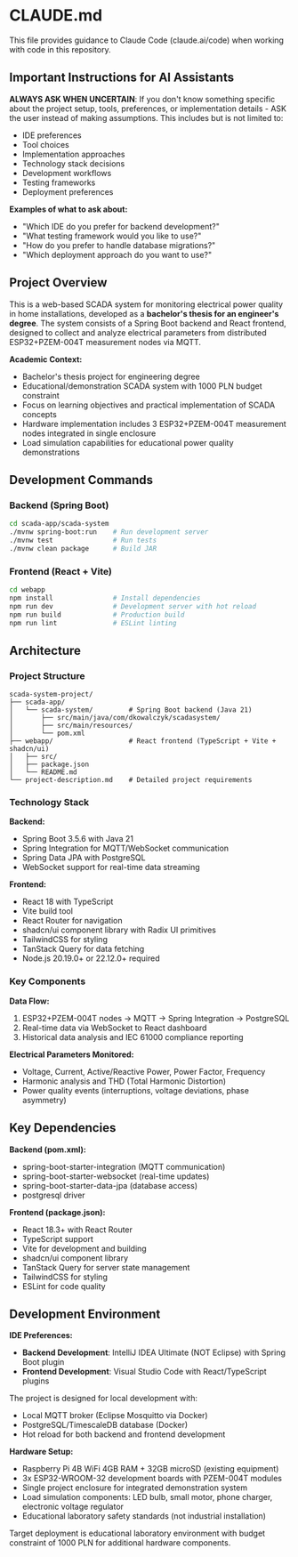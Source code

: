 # CLAUDE.md

This file provides guidance to Claude Code (claude.ai/code) when working with code in this repository.

## Important Instructions for AI Assistants

**ALWAYS ASK WHEN UNCERTAIN**: If you don't know something specific about the project setup, tools, preferences, or implementation details - ASK the user instead of making assumptions. This includes but is not limited to:
- IDE preferences
- Tool choices
- Implementation approaches
- Technology stack decisions
- Development workflows
- Testing frameworks
- Deployment preferences

**Examples of what to ask about:**
- "Which IDE do you prefer for backend development?"
- "What testing framework would you like to use?"
- "How do you prefer to handle database migrations?"
- "Which deployment approach do you want to use?"

## Project Overview

This is a web-based SCADA system for monitoring electrical power quality in home installations, developed as a **bachelor's thesis for an engineer's degree**. The system consists of a Spring Boot backend and React frontend, designed to collect and analyze electrical parameters from distributed ESP32+PZEM-004T measurement nodes via MQTT.

**Academic Context:**
- Bachelor's thesis project for engineering degree
- Educational/demonstration SCADA system with 1000 PLN budget constraint
- Focus on learning objectives and practical implementation of SCADA concepts
- Hardware implementation includes 3 ESP32+PZEM-004T measurement nodes integrated in single enclosure
- Load simulation capabilities for educational power quality demonstrations

## Development Commands

### Backend (Spring Boot)
```bash
cd scada-app/scada-system
./mvnw spring-boot:run    # Run development server
./mvnw test               # Run tests
./mvnw clean package      # Build JAR
```

### Frontend (React + Vite)
```bash
cd webapp
npm install               # Install dependencies
npm run dev               # Development server with hot reload
npm run build             # Production build
npm run lint              # ESLint linting
```

## Architecture

### Project Structure
```
scada-system-project/
├── scada-app/
│   └── scada-system/         # Spring Boot backend (Java 21)
│       ├── src/main/java/com/dkowalczyk/scadasystem/
│       ├── src/main/resources/
│       └── pom.xml
├── webapp/                   # React frontend (TypeScript + Vite + shadcn/ui)
│   ├── src/
│   ├── package.json
│   └── README.md
└── project-description.md    # Detailed project requirements
```

### Technology Stack

**Backend:**
- Spring Boot 3.5.6 with Java 21
- Spring Integration for MQTT/WebSocket communication
- Spring Data JPA with PostgreSQL
- WebSocket support for real-time data streaming

**Frontend:**
- React 18 with TypeScript
- Vite build tool
- React Router for navigation
- shadcn/ui component library with Radix UI primitives
- TailwindCSS for styling
- TanStack Query for data fetching
- Node.js 20.19.0+ or 22.12.0+ required

### Key Components

**Data Flow:**
1. ESP32+PZEM-004T nodes → MQTT → Spring Integration → PostgreSQL
2. Real-time data via WebSocket to React dashboard
3. Historical data analysis and IEC 61000 compliance reporting

**Electrical Parameters Monitored:**
- Voltage, Current, Active/Reactive Power, Power Factor, Frequency
- Harmonic analysis and THD (Total Harmonic Distortion)
- Power quality events (interruptions, voltage deviations, phase asymmetry)

## Key Dependencies

**Backend (pom.xml):**
- spring-boot-starter-integration (MQTT communication)
- spring-boot-starter-websocket (real-time updates)
- spring-boot-starter-data-jpa (database access)
- postgresql driver

**Frontend (package.json):**
- React 18.3+ with React Router
- TypeScript support
- Vite for development and building
- shadcn/ui component library
- TanStack Query for server state management
- TailwindCSS for styling
- ESLint for code quality

## Development Environment

**IDE Preferences:**
- **Backend Development**: IntelliJ IDEA Ultimate (NOT Eclipse) with Spring Boot plugin
- **Frontend Development**: Visual Studio Code with React/TypeScript plugins

The project is designed for local development with:
- Local MQTT broker (Eclipse Mosquitto via Docker)
- PostgreSQL/TimescaleDB database (Docker)
- Hot reload for both backend and frontend development

**Hardware Setup:**
- Raspberry Pi 4B WiFi 4GB RAM + 32GB microSD (existing equipment)
- 3x ESP32-WROOM-32 development boards with PZEM-004T modules
- Single project enclosure for integrated demonstration system
- Load simulation components: LED bulb, small motor, phone charger, electronic voltage regulator
- Educational laboratory safety standards (not industrial installation)

Target deployment is educational laboratory environment with budget constraint of 1000 PLN for additional hardware components.
